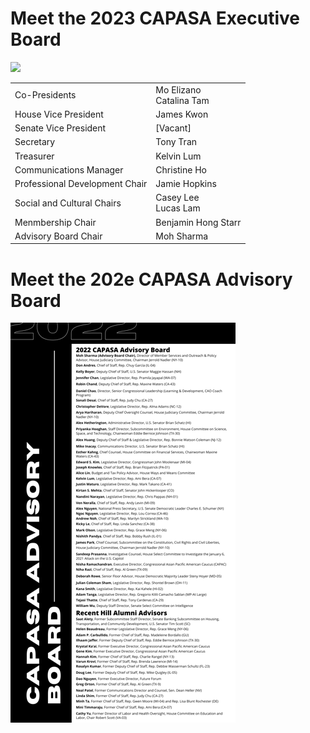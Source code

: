 # Meet the 2023 CAPASA Executive Board

<img src="Pictures/IMG_6749-1.PNG">

<table>
  <tr>
    <td>Co-Presidents</td>
    <td>Mo Elizano <br> Catalina Tam</td>
  </tr>
  <tr>
    <td>House Vice President</td>
    <td>James Kwon</td>
  </tr>
  <tr>
    <td>Senate Vice President</td>
    <td>[Vacant]</td>
  </tr>
  <tr>
    <td>Secretary</td>
    <td>Tony Tran</td>
  </tr>
  <tr>
    <td>Treasurer</td>
    <td>Kelvin Lum</td>
  </tr>
  <tr>
    <td>Communications Manager</td>
    <td>Christine Ho</td>
  </tr>
  <tr>
    <td>Professional Development Chair</td>
    <td>Jamie Hopkins</td>
  </tr>
  <tr>
    <td>Social and Cultural Chairs</td>
    <td>Casey Lee <br> Lucas Lam</td>
  </tr>
    <tr>
    <td>Menmbership Chair</td>
    <td>Benjamin Hong Starr</td>
  </tr>
    <td>Advisory Board Chair</td>
    <td>Moh Sharma</td>
  </tr>
</table>

# Meet the 202e CAPASA Advisory Board

<img src="Pictures/2022advisoryboard.png">
